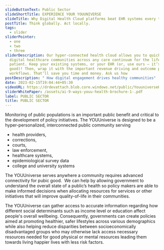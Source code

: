 ```yaml
---
slideButtonText: Public Sector
slideShortTitle: EXPERIENCE YOUR YOUUNIVERSE
slideTitle: Why Digital Health Cloud platforms beat EHR systems every time
postTitle: Think globally. Act locally.
tags:
  - slider
sliderPointer:
  - one
  - two
  - three
sliderDescription: Our hyper-connected health cloud allows you to quickly build
  digital healthcare communities across any care continuum for the life of the
  patient. Keep your existing systems, or your EHR (or, use ours – it’s really
  good)! Then, wrap it with the important revenue driving and outcome producing
  workflows. That’ll save you time and money. Ask us how
postDescription: " How digital engagement drives healthy communities"
date: 2023-02-15T19:04:44+05:30
videoURL: https://drdevattach.blob.core.windows.net/public/YouuniverseHealthCloud.mp4
sliderWhitePaper: /assets/ai-9-ways-youu-health-brochure-1-.pdf
label: PUBLIC SECTOR
title: PUBLIC SECTOR
---
```

Monitoring of public populations is an important public benefit and critical to the development of policy initiatives. The YOUUniverse is designed to be a hyper-personalized, interconnected public community serving

* health providers,
* corrections,
* courts,
* law enforcement,
* healthcare systems,
* epidemiological survey data
* college and university systems

The YOUUniverse serves anywhere a community requires advanced connectivity for pubic good.  We can help by allowing government to understand the overall state of a public’s health so policy makers are able to make informed decisions when allocating resources for services or other initiatives that will improve quality-of-life in their communities.

The YOUUniverse can gather access to accurate information regarding how different social determinants such as income level or education affect people's overall wellbeing. Consequently, governments can create policies aimed at promoting healthier, safer lifestyles across various demographics while also helping reduce disparities between socioeconomically disadvantaged groups who may otherwise lack access necessary resources needed for good physical or mental resources leading them towards living happier lives with less risk factors.